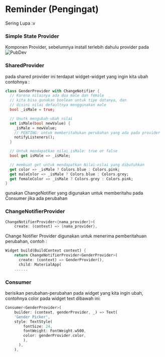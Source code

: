 # Reminder (Pengingat)
Sering Lupa :v

### Simple State Provider
Komponen Provider, sebelumnya install terlebih dahulu provider pada ![PubDev]('https://pub.dev/packages/provider')

### SharedProvider
pada shared provider ini terdapat widget-widget yang ingin kita ubah contohnya :

```Dart
class GenderProvider with ChangeNotifier {
  // Karena nilainya ada dua male dan female
  // kita bisa gunakan boolean untuk tipe datanya, dan
  // disini nilai defaultnya menggunakan male
  bool _isMale = true;

  // Unutk mengubah-ubah nilai
  set isMale(bool newValue) {
    _isMale = newValue;
    // PENTING: untuk memberitahukan perubahan yang ada pada provider
    notifyListeners();
  }

  // Untuk mendapatkan nilai isMale: true or false
  bool get isMale => _isMale;

  // membuat get untuk mendapatkan Nilai-nilai yang dibutuhkan
  get color => _isMale ? Colors.blue : Colors.pink;
  get maleColor => _isMale ? Colors.blue : Colors.grey;
  get femaleColor => _isMale ? Colors.grey : Colors.pink;
}
```

gunakan ChangeNotifier yang digunakan untuk memberitahu pada Consumer jika ada perubahan

### ChangeNotifierProvider
```Dart
ChangeNotifierProvider<{nama_provider}>(
    create: (context) => {nama_provider},
```

Change Notifier Provider digunakan untuk menerima pemberitahuan perubahan, contoh :

```Dart
Widget build(BuildContext context) {
    return ChangeNotifierProvider<GenderProvider>(
      create: (context) => GenderProvider(),
      child: MaterialApp(
    ......
```

### Consumer
berisikan perubahan-perubahan pada widget yang kita ingin ubah, contohnya color pada widget text dibawah ini:

```Dart
Consumer<GenderProvider>(
    builder: (context, genderProvider, _) => Text(
    'Gender Picker',
    style: TextStyle(
        fontSize: 24,
        fontWeight: FontWeight.w500,
        color: genderProvider.color,
        ),
      ),
    ),
```